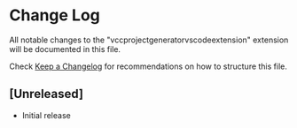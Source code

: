 # Change Log

All notable changes to the "vccprojectgeneratorvscodeextension" extension will be documented in this file.

Check [Keep a Changelog](http://keepachangelog.com/) for recommendations on how to structure this file.

## [Unreleased]

- Initial release